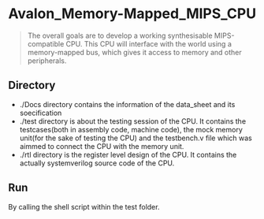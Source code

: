 # Avalon_Memory-Mapped_MIPS_CPU
>The overall goals are to develop a working synthesisable MIPS-compatible CPU. This CPU will interface with the world using a memory-mapped bus, which gives it access to memory and other peripherals.

## Directory

* ./Docs directory contains the information of the data_sheet and its soecification
* ./test directory is about the testing session of the CPU. It contains the testcases(both in assembly code, machine code), the mock memory unit(for the sake of testing the CPU) and the testbench.v file which was aimmed to connect the CPU with the memory unit.
* ./rtl directory is the register level design of the CPU. It contains the actually systemverilog source code of the CPU.


## Run
By calling the shell script within the test folder.




